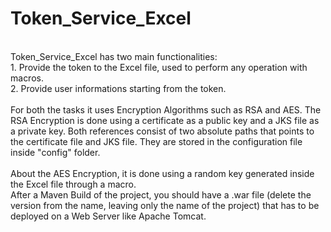 # Token_Service_Excel
</br>
Token_Service_Excel has two main functionalities: </br>
	1. Provide the token to the Excel file, used to perform any operation with macros.</br>
	2. Provide user informations starting from the token.</br></br>
For both the tasks it uses Encryption Algorithms such as RSA and AES. 
The RSA Encryption is done using a certificate as a public key and a JKS file as a private key. Both references consist of two absolute paths that points to the certificate file and JKS file. They are stored in the configuration file inside "config" folder.</br></br>
About the AES Encryption, it is done using a random key generated inside the Excel file through a macro.
</br>
After a Maven Build of the project, you should have a .war file (delete the version from the name, leaving only the name of the project) that has to be deployed on a Web Server like Apache Tomcat.
